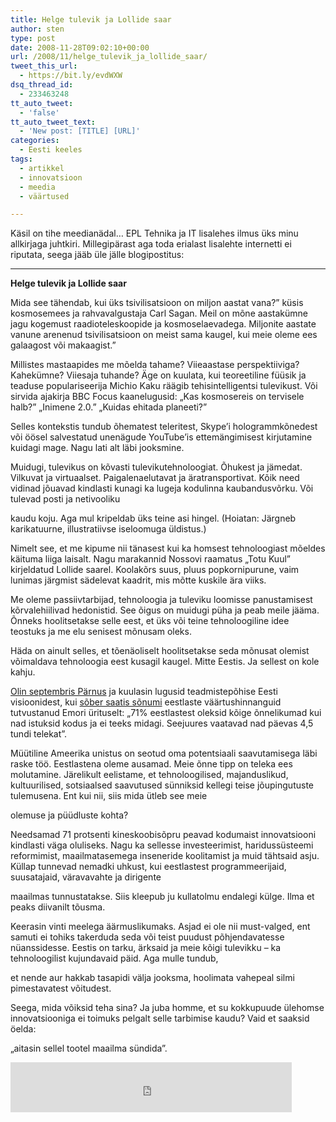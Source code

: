 ```yaml
---
title: Helge tulevik ja Lollide saar
author: sten
type: post
date: 2008-11-28T09:02:10+00:00
url: /2008/11/helge_tulevik_ja_lollide_saar/
tweet_this_url:
  - https://bit.ly/evdWXW
dsq_thread_id:
  - 233463248
tt_auto_tweet:
  - 'false'
tt_auto_tweet_text:
  - 'New post: [TITLE] [URL]'
categories:
  - Eesti keeles
tags:
  - artikkel
  - innovatsioon
  - meedia
  - väärtused

---
```

Käsil on tihe meedianädal&#8230; EPL Tehnika ja IT lisalehes ilmus üks minu allkirjaga juhtkiri. Millegipärast aga toda erialast lisalehte internetti ei riputata, seega jääb üle jälle blogipostitus:

* * *

**Helge tulevik ja Lollide saar**

Mida see tähendab, kui üks tsivilisatsioon on miljon aastat vana?&#8221; küsis kosmosemees ja rahvavalgustaja Carl Sagan. Meil on mõne aastakümne jagu kogemust raadioteleskoopide ja kosmoselaevadega. Miljonite aastate vanune arenenud tsivilisatsioon on meist sama kaugel, kui meie oleme ees galaagost või makaagist.&#8221;

Millistes mastaapides me mõelda tahame? Viieaastase perspektiiviga? Kahekümne? Viiesaja tuhande? Äge on kuulata, kui teoreetiline füüsik ja teaduse populariseerija Michio Kaku räägib tehisintelligentsi tulevikust. Või sirvida ajakirja BBC Focus kaanelugusid: „Kas kosmosereis on tervisele halb?&#8221; „Inimene 2.0.&#8221; „Kuidas ehitada planeeti?&#8221;

<!--more-->

Selles kontekstis tundub õhematest teleritest, Skype&#8217;i hologrammkõnedest või öösel salvestatud unenägude YouTube&#8217;is ettemängimisest kirjutamine kuidagi mage. Nagu lati alt läbi jooksmine.

Muidugi, tulevikus on kõvasti tulevikutehnoloogiat. Õhukest ja jämedat. Vilkuvat ja virtuaalset. Paigalenaelutavat ja äratransportivat. Kõik need vidinad jõuavad kindlasti kunagi ka lugeja kodulinna kaubandusvõrku. Või tulevad posti ja netivooliku
  
kaudu koju. Aga mul kripeldab üks teine asi hingel. (Hoiatan: Järgneb karikatuurne, illustratiivse iseloomuga üldistus.)

Nimelt see, et me kipume nii tänasest kui ka homsest tehnoloogiast mõeldes käituma liiga laisalt. Nagu marakannid Nossovi raamatus „Totu Kuul&#8221; kirjeldatud Lollide saarel. Koolakõrs suus, pluus popkornipurune, vaim lunimas järgmist sädelevat kaadrit, mis mõtte kuskile ära viiks.

Me oleme passiivtarbijad, tehnoloogia ja tuleviku loomisse panustamisest kõrvalehiilivad hedonistid. See õigus on muidugi püha ja peab meile jääma. Õnneks hoolitsetakse selle eest, et üks või teine tehnoloogiline idee teostuks ja me elu senisest mõnusam oleks.

Häda on ainult selles, et tõenäoliselt hoolitsetakse seda mõnusat olemist võimaldava tehnoloogia eest kusagil kaugel. Mitte Eestis. Ja sellest on kole kahju.

[Olin septembris Pärnus][1] ja kuulasin lugusid teadmistepõhise Eesti visioonidest, kui [sõber saatis sõnumi][2] eestlaste väärtushinnanguid tutvustanud Emori ürituselt: „71% eestlastest oleksid kõige õnnelikumad kui nad istuksid kodus ja ei teeks midagi. Seejuures vaatavad nad päevas 4,5 tundi telekat&#8221;.

Müütiline Ameerika unistus on seotud oma potentsiaali saavutamisega läbi raske töö. Eestlastena oleme ausamad. Meie õnne tipp on teleka ees molutamine. Järelikult eelistame, et tehnoloogilised, majanduslikud, kultuurilised, sotsiaalsed saavutused sünniksid kellegi teise jõupingutuste tulemusena. Ent kui nii, siis mida ütleb see meie
  
olemuse ja püüdluste kohta?

Needsamad 71 protsenti kineskoobisõpru peavad kodumaist innovatsiooni kindlasti väga oluliseks. Nagu ka sellesse investeerimist, haridussüsteemi reformimist, maailmatasemega inseneride koolitamist ja muid tähtsaid asju. Küllap tunnevad nemadki uhkust, kui eestlastest programmeerijaid, suusatajaid, väravavahte ja dirigente
  
maailmas tunnustatakse. Siis kleepub ju kullatolmu endalegi külge. Ilma et peaks diivanilt tõusma.

Keerasin vinti meelega äärmuslikumaks. Asjad ei ole nii must-valged, ent samuti ei tohiks takerduda seda või teist puudust põhjendavatesse nüanssidesse. Eestis on tarku, ärksaid ja meie kõigi tulevikku &#8211; ka tehnoloogilist kujundavaid päid. Aga mulle tundub,
  
et nende aur hakkab tasapidi välja jooksma, hoolimata vahepeal silmi pimestavatest võitudest.

Seega, mida võiksid teha sina? Ja juba homme, et su kokkupuude ülehomse innovatsiooniga ei toimuks pelgalt selle tarbimise kaudu? Vaid et saaksid öelda:
  
„aitasin sellel tootel maailma sündida&#8221;.

<iframe src="http://www.facebook.com/plugins/like.php?href=http%3A%2F%2Fsten.tamkivi.com%2F2008%2F11%2Fhelge_tulevik_ja_lollide_saar%2F&layout=standard&show_faces=true&width=450&action=like&colorscheme=light&height=80" scrolling="no" frameborder="0" style="border:none; overflow:hidden; width:450px; height:80px;" allowTransparency="true"></iframe>

 [1]: http://sten.tamkivi.com/2008/09/visioonist_lahendusteni_2008.html
 [2]: http://sten.tamkivi.com/2008/09/eestlaste_vaartushinnangud.html